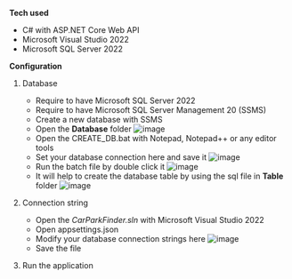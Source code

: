 **Tech used**
- C# with ASP.NET Core Web API
- Microsoft Visual Studio 2022 
- Microsoft SQL Server 2022


**Configuration**
1. Database
   - Require to have Microsoft SQL Server 2022
   - Require to have Microsoft SQL Server Management 20 (SSMS)
   - Create a new database with SSMS
   - Open the **Database** folder
     ![image](https://github.com/user-attachments/assets/25eb0676-d2d3-4538-a7ad-a8671a9941f5)
   - Open the CREATE_DB.bat with Notepad, Notepad++ or any editor tools
   - Set your database connection here and save it
     ![image](https://github.com/user-attachments/assets/2a583941-9034-4cb3-b2e7-81c634514552)    
   - Run the batch file by double click it
     ![image](https://github.com/user-attachments/assets/5cb8c8d5-b4b4-462f-a011-b56a8047c3ef)
   - It will help to create the database table by using the sql file in **Table** folder
     ![image](https://github.com/user-attachments/assets/0c785b6b-b402-4afe-8e1f-653c9dff394f)

2. Connection string
   - Open the _CarParkFinder.sln_ with Microsoft Visual Studio 2022
   - Open appsettings.json
   - Modify your database connection strings here
     ![image](https://github.com/user-attachments/assets/08c7f59f-22b8-4292-bf4d-ad419a7130d8)
   - Save the file
     
3. Run the application
